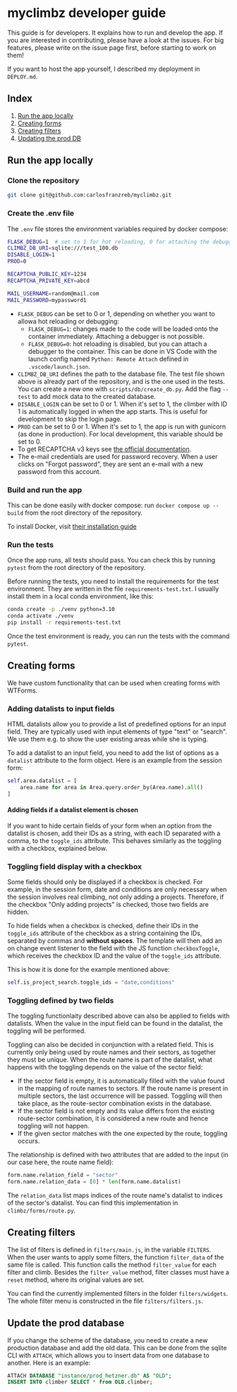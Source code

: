 # myclimbz developer guide

This guide is for developers. It explains how to run and develop the app. If you are interested in contributing, please have a look at the issues. For big features, please write on the issue page first, before starting to work on them!

If you want to host the app yourself, I described my deployment in `DEPLOY.md`.

## Index

1. [Run the app locally](#run-the-app-locally)
2. [Creating forms](#creating-forms)
3. [Creating filters](#creating-filters)
4. [Updating the prod DB](#update-the-prod-database)

## Run the app locally

### Clone the repository

```bash
git clone git@github.com:carlosfranzreb/myclimbz.git
```

### Create the .env file

The `.env` file stores the environment variables required by docker compose:

```bash
FLASK_DEBUG=1  # set to 1 for hot reloading, 0 for attaching the debugger
CLIMBZ_DB_URI=sqlite:///test_100.db
DISABLE_LOGIN=1
PROD=0

RECAPTCHA_PUBLIC_KEY=1234
RECAPTCHA_PRIVATE_KEY=abcd

MAIL_USERNAME=random@mail.com
MAIL_PASSWORD=mypassword1
```

- `FLASK_DEBUG` can be set to 0 or 1, depending on whether you want to allowa hot reloading or debugging:
  - `FLASK_DEBUG=1`: changes made to the code will be loaded onto the container immediately. Attaching a debugger is not possible.
  - `FLASK_DEBUG=0`: hot reloading is disabled, but you can attach a debugger to the container. This can be done in VS Code with the launch config named `Python: Remote Attach` defined in `.vscode/launch.json`.
- `CLIMBZ_DB_URI` defines the path to the database file. The test file shown above is already part of the repository, and is the one used in the tests. You can create a new one with `scripts/db/create_db.py`. Add the flag `--test` to add mock data to the created database.
- `DISABLE_LOGIN` can be set to 0 or 1. When it's set to 1, the climber with ID 1 is automatically logged in when the app starts. This is useful for development to skip the login page.
- `PROD` can be set to 0 or 1. When it's set to 1, the app is run with gunicorn (as done in production). For local development, this variable should be set to 0.
- To get RECAPTCHA v3 keys see [the official documentation](https://developers.google.com/recaptcha/docs/v3).
- The e-mail credentials are used for password recovery. When a user clicks on "Forgot password", they are sent an e-mail with a new password from this account.

### Build and run the app

This can be done easily with docker compose: run `docker compose up --build` from the root directory of the repository.

To install Docker, visit [their installation guide](https://docs.docker.com/engine/install/)

### Run the tests

Once the app runs, all tests should pass. You can check this by running `pytest` from the root directory of the repository.

Before running the tests, you need to install the requirements for the test environment. They are written in the file `requirements-test.txt`. I usually install them in a local conda environment, like this:

```bash
conda create -p ./venv python=3.10
conda activate ./venv
pip install -r requirements-test.txt
```

Once the test environment is ready, you can run the tests with the command `pytest`.

## Creating forms

We have custom functionality that can be used when creating forms with WTForms.

### Adding datalists to input fields

HTML datalists allow you to provide a list of predefined options for an input field. They are typically used with input elements of type "text" or "search". We use them e.g. to show the user existing areas while she is typing.

To add a datalist to an input field, you need to add the list of options as a `datalist` attribute to the form object. Here is an example from the session form:

```python
self.area.datalist = [
    area.name for area in Area.query.order_by(Area.name).all()
]
```

#### Adding fields if a datalist element is chosen

If you want to hide certain fields of your form when an option from the datalist is chosen, add their IDs as a string, with each ID separated with a comma, to the `toggle_ids` attribute. This behaves similarly as the toggling with a checkbox, explained below.

### Toggling field display with a checkbox

Some fields should only be displayed if a checkbox is checked. For example, in the session form, date and conditions are only necessary when the session involves real climbing, not only adding a projects. Therefore, if the checkbox "Only adding projects" is checked, those two fields are hidden.

To hide fields when a checkbox is checked, define their IDs in the `toggle_ids` attribute of the checkbox as a string containing the IDs, separated by commas and **without spaces**. The template will then add an on change event listener to the field with the JS function `checkboxToggle`, which receives the checkbox ID and the value of the `toggle_ids` attribute.

This is how it is done for the example mentioned above:

```python
self.is_project_search.toggle_ids = "date,conditions"
```

### Toggling defined by two fields

The toggling functionlaity described above can also be applied to fields with datalists. When the value in the input field can be found in the datalist, the toggling will be performed.

Toggling can also be decided in conjunction with a related field. This is currently only being used by route names and their sectors, as together they must be unique. When the route name is part of the datalist, what happens with the toggling depends on the value of the sector field:

- If the sector field is empty, it is automatically filled with the value found in the mapping of route names to sectors. If the route name is present in multiple sectors, the last occurrence will be passed. Toggling will then take place, as the route-sector combination exists in the database.
- If the sector field is not empty and its value differs from the existing route-sector combination, it is considered a new route and hence toggling will not happen.
- If the given sector matches with the one expected by the route, toggling occurs.

The relationship is defined with two attributes that are added to the input (in our case here, the route name field):

```python
form.name.relation_field = "sector"
form.name.relation_data = [0] * len(form.name.datalist)
```

The `relation_data` list maps indices of the route name's datalist to indices of the sector's datalist. You can find this implementation in `climbz/forms/route.py`.

## Creating filters

The list of filters is defined in `filters/main.js`, in the variable `FILTERS`. When the user wants to apply some filters, the function `filter_data` of the same file is called. This function calls the method `filter_value` for each filter and climb. Besides the `filter_value` method, filter classes must have a `reset` method, where its original values are set.

You can find the currently implemented filters in the folder `filters/widgets`. The whole filter menu is constructed in the file `filters/filters.js`.

## Update the prod database

If you change the scheme of the database, you need to create a new production database and add the old data. This can be done from the sqlite CLI with `ATTACH`, which allows you to insert data from one database to another. Here is an example:

```sql
ATTACH DATABASE "instance/prod_hetzner.db" AS "OLD";
INSERT INTO climber SELECT * from OLD.climber;
```
